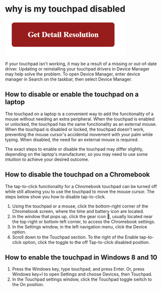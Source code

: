 # why is my touchpad disabled

[![why is my touchpad disabled](gett-detail.png)](https://github.com/techjunk0ie/why.is.my.touchpad.disabled/)

If your touchpad isn't working, it may be a result of a missing or out-of-date driver. Updating or reinstalling your touchpad drivers in Device Manager may help solve the problem. To open Device Manager, enter device manager in Search on the taskbar, then select Device Manager.

## How to disable or enable the touchpad on a laptop

The touchpad on a laptop is a convenient way to add the functionality of a mouse without needing an extra peripheral. When the touchpad is enabled or unlocked, the touchpad has the same functionality as an external mouse. When the touchpad is disabled or locked, the touchpad doesn't work, preventing the mouse cursor's accidental movement with your palm while typing. When disabled, the need for an external mouse is required.

The exact steps to enable or disable the touchpad may differ slightly, depending on the laptop's manufacturer, so you may need to use some intuition to achieve your desired outcome.

## How to disable the touchpad on a Chromebook

The tap-to-click functionality for a Chromebook touchpad can be turned off while still allowing you to use the touchpad to move the mouse cursor. The steps below show you how to disable tap-to-click.

1. Using the touchpad or a mouse, click the bottom-right corner of the Chromebook screen, where the time and battery icon are located.
2. In the window that pops up, click the gear icon , usually located near the top-right or bottom-left corner, to access the Chromebook settings.
3. In the Settings window, in the left navigation menu, click the Device option.
4. Scroll down to the Touchpad section. To the right of the Enable tap-to-click option, click the toggle to the off Tap-to-click disabled position.

## How to enable the touchpad in Windows 8 and 10

1. Press the Windows key, type touchpad, and press Enter.
   Or, press Windows key+I to open Settings and choose Devices, then Touchpad.
2. In the Touchpad settings window, click the Touchpad toggle switch to the On position.
